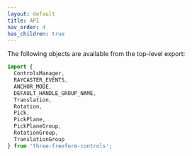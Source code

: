 ```yaml
---
layout: default
title: API
nav_order: 4
has_children: true
---
```


The following objects are available from the top-level export:

```js
import {
  ControlsManager,
  RAYCASTER_EVENTS,
  ANCHOR_MODE,
  DEFAULT_HANDLE_GROUP_NAME,
  Translation,
  Rotation,
  Pick,
  PickPlane,
  PickPlaneGroup,
  RotationGroup,
  TranslationGroup
} from 'three-freeform-controls';
```
